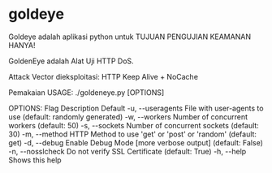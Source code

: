 # goldeye

Goldeye adalah aplikasi python untuk TUJUAN PENGUJIAN KEAMANAN HANYA!

GoldenEye adalah Alat Uji HTTP DoS.

Attack Vector dieksploitasi: HTTP Keep Alive + NoCache

Pemakaian
 USAGE: ./goldeneye.py <url> [OPTIONS]

 OPTIONS:
    Flag           Description                     Default
    -u, --useragents   File with user-agents to use                     (default: randomly generated)
    -w, --workers      Number of concurrent workers                     (default: 50)
    -s, --sockets      Number of concurrent sockets                     (default: 30)
    -m, --method       HTTP Method to use 'get' or 'post'  or 'random'  (default: get)
    -d, --debug        Enable Debug Mode [more verbose output]          (default: False)
    -n, --nosslcheck   Do not verify SSL Certificate                    (default: True)
    -h, --help         Shows this help
